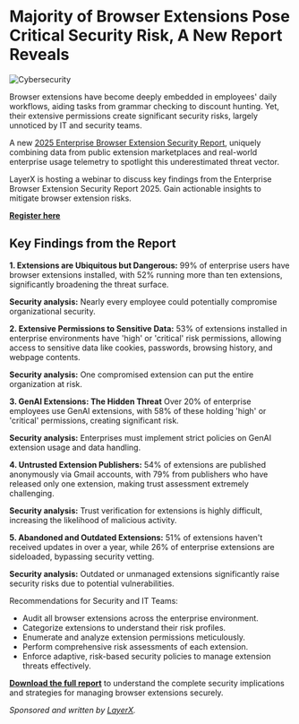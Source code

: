 # Majority of Browser Extensions Pose Critical Security Risk, A New Report Reveals

![Cybersecurity](https://www.bleepstatic.com/content/hl-images/2024/07/02/identity-cybersecurity-framework.jpg)

Browser extensions have become deeply embedded in employees' daily workflows, aiding tasks from grammar checking to discount hunting. Yet, their extensive permissions create significant security risks, largely unnoticed by IT and security teams.

A new [2025 Enterprise Browser Extension Security Report](https://go.layerxsecurity.com/enterprise-browser-extension-security-report-2025?utm%5Fsource=bleeping&utm%5Fcampaign=browser%5Fextension%5F08052025), uniquely combining data from public extension marketplaces and real-world enterprise usage telemetry to spotlight this underestimated threat vector.

LayerX is hosting a webinar to discuss key findings from the Enterprise Browser Extension Security Report 2025. Gain actionable insights to mitigate browser extension risks.

**[Register here](https://layerx.easywebinar.live/event-registration?utm%5Fsource=bleeping&utm%5Fcampaign=browser%5Fextension%5F08052025)**

## Key Findings from the Report

**1. Extensions are Ubiquitous but Dangerous:** 99% of enterprise users have browser extensions installed, with 52% running more than ten extensions, significantly broadening the threat surface.

**Security analysis:** Nearly every employee could potentially compromise organizational security.

**2. Extensive Permissions to Sensitive Data:** 53% of extensions installed in enterprise environments have 'high' or 'critical' risk permissions, allowing access to sensitive data like cookies, passwords, browsing history, and webpage contents.

**Security analysis:** One compromised extension can put the entire organization at risk.

**3. GenAI Extensions: The Hidden Threat** Over 20% of enterprise employees use GenAI extensions, with 58% of these holding 'high' or 'critical' permissions, creating significant risk.

**Security analysis:** Enterprises must implement strict policies on GenAI extension usage and data handling.

**4. Untrusted Extension Publishers:** 54% of extensions are published anonymously via Gmail accounts, with 79% from publishers who have released only one extension, making trust assessment extremely challenging.

**Security analysis:** Trust verification for extensions is highly difficult, increasing the likelihood of malicious activity.

**5. Abandoned and Outdated Extensions:** 51% of extensions haven't received updates in over a year, while 26% of enterprise extensions are sideloaded, bypassing security vetting.

**Security analysis:** Outdated or unmanaged extensions significantly raise security risks due to potential vulnerabilities.

Recommendations for Security and IT Teams:

* Audit all browser extensions across the enterprise environment.
* Categorize extensions to understand their risk profiles.
* Enumerate and analyze extension permissions meticulously.
* Perform comprehensive risk assessments of each extension.
* Enforce adaptive, risk-based security policies to manage extension threats effectively.

**[Download the full report](https://go.layerxsecurity.com/enterprise-browser-extension-security-report-2025?utm%5Fsource=bleeping&utm%5Fcampaign=browser%5Fextension%5F08052025)** to understand the complete security implications and strategies for managing browser extensions securely.

_Sponsored and written by [LayerX](https://go.layerxsecurity.com/enterprise-browser-extension-security-report-2025?utm%5Fsource=bleeping&utm%5Fcampaign=browser%5Fextension%5F08052025)._